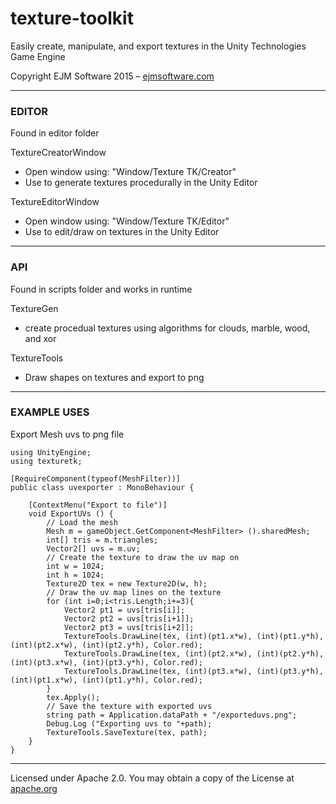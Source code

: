 texture-toolkit
===================

Easily create, manipulate, and export textures in the Unity Technologies Game Engine

Copyright EJM Software 2015 – [ejmsoftware.com](http://ejmsoftware.com)

------

### EDITOR

Found in editor folder

TextureCreatorWindow
- Open window using: "Window/Texture TK/Creator"
- Use to generate textures procedurally in the Unity Editor

TextureEditorWindow
- Open window using: "Window/Texture TK/Editor"
- Use to edit/draw on textures in the Unity Editor

------

### API

Found in scripts folder and works in runtime

TextureGen
- create procedual textures using algorithms for clouds, marble, wood, and xor

TextureTools
- Draw shapes on textures and export to png

------

### EXAMPLE USES

Export Mesh uvs to png file

	using UnityEngine;
	using texturetk;

	[RequireComponent(typeof(MeshFilter))]
	public class uvexporter : MonoBehaviour {

		[ContextMenu("Export to file")]
		void ExportUVs () {
			// Load the mesh
			Mesh m = gameObject.GetComponent<MeshFilter> ().sharedMesh;
			int[] tris = m.triangles;
			Vector2[] uvs = m.uv;
			// Create the texture to draw the uv map on
			int w = 1024;
			int h = 1024;
			Texture2D tex = new Texture2D(w, h);
			// Draw the uv map lines on the texture
			for (int i=0;i<tris.Length;i+=3){
				Vector2 pt1 = uvs[tris[i]];
				Vector2 pt2 = uvs[tris[i+1]];
				Vector2 pt3 = uvs[tris[i+2]];
				TextureTools.DrawLine(tex, (int)(pt1.x*w), (int)(pt1.y*h), (int)(pt2.x*w), (int)(pt2.y*h), Color.red);
				TextureTools.DrawLine(tex, (int)(pt2.x*w), (int)(pt2.y*h), (int)(pt3.x*w), (int)(pt3.y*h), Color.red);
				TextureTools.DrawLine(tex, (int)(pt3.x*w), (int)(pt3.y*h), (int)(pt1.x*w), (int)(pt1.y*h), Color.red);
			}
			tex.Apply();
			// Save the texture with exported uvs
			string path = Application.dataPath + "/exporteduvs.png";
			Debug.Log ("Exporting uvs to "+path);
			TextureTools.SaveTexture(tex, path);
		}
	}

------

Licensed under Apache 2.0.
You may obtain a copy of the License at [apache.org](http://www.apache.org/licenses/LICENSE-2.0)